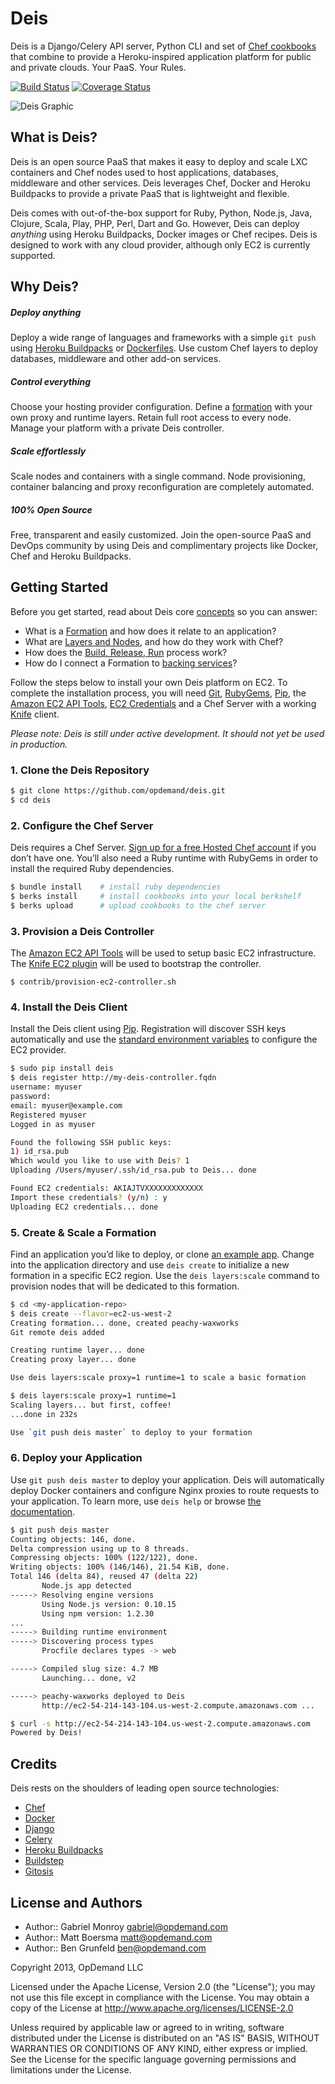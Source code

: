 # Deis

Deis is a Django/Celery API server, Python CLI and set of [Chef cookbooks](https://github.com/opdemand/deis-cookbook) that combine to provide a Heroku-inspired application platform for public and private clouds.  Your PaaS. Your Rules.

[![Build Status](https://travis-ci.org/opdemand/deis.png)](https://travis-ci.org/opdemand/deis)
[![Coverage Status](https://coveralls.io/repos/opdemand/deis/badge.png?branch=master)](https://coveralls.io/r/opdemand/deis?branch=master)

![Deis Graphic](https://s3-us-west-2.amazonaws.com/deis-images/deis-graphic.png)

## What is Deis?

Deis is an open source PaaS that makes it easy to deploy and scale LXC containers and Chef nodes used to host applications, databases, middleware and other services. Deis leverages Chef, Docker and Heroku Buildpacks to provide a private PaaS that is lightweight and flexible.

Deis comes with out-of-the-box support for Ruby, Python, Node.js, Java, Clojure, Scala, Play, PHP, Perl, Dart and Go. However, Deis can deploy *anything* using Heroku Buildpacks, Docker images or Chef recipes.  Deis is designed to work with any cloud provider, although only EC2 is currently supported.

## Why Deis?

##### Deploy anything

Deploy a wide range of languages and frameworks with a simple `git push` using [Heroku Buildpacks](https://devcenter.heroku.com/articles/buildpacks) or [Dockerfiles](http://docs.docker.io/en/latest/use/builder/). Use custom Chef layers to deploy databases, middleware and other add-on services.

##### Control everything

Choose your hosting provider configuration. Define a [formation](http://docs.deis.io/en/latest/gettingstarted/concepts) with your own proxy and runtime layers. Retain full root access to every node. Manage your platform with a private Deis controller.

##### Scale effortlessly

Scale nodes and containers with a single command.  Node provisioning, container balancing and proxy reconfiguration are completely automated.

##### 100% Open Source

Free, transparent and easily customized. Join the open-source PaaS and DevOps community by using Deis and complimentary projects like Docker, Chef and Heroku Buildpacks.

## Getting Started

Before you get started, read about Deis core [concepts](http://docs.deis.io/en/latest/gettingstarted/concepts/) so you can answer:

 * What is a [Formation](http://docs.deis.io/en/latest/gettingstarted/concepts/#formations) and how does it relate to an application?
 * What are [Layers and Nodes](http://docs.deis.io/en/latest/gettingstarted/concepts/#layers), and how do they work with Chef?
 * How does the [Build, Release, Run](http://docs.deis.io/en/latest/gettingstarted/concepts/#build-release-run) process work?
 * How do I connect a Formation to [backing services](http://docs.deis.io/en/latest/gettingstarted/concepts/#backing-services)?

Follow the steps below to install your own Deis platform on EC2. To complete the installation process, you will need [Git](http://git-scm.com), [RubyGems](http://rubygems.org/pages/download), [Pip](http://www.pip-installer.org/en/latest/installing.html), the [Amazon EC2 API Tools](http://aws.amazon.com/developertools/351), [EC2 Credentials](http://docs.aws.amazon.com/AWSEC2/latest/UserGuide/SettingUp_CommandLine.html#set_aws_credentials_linux) and a Chef Server with a working [Knife](http://docs.opscode.com/knife.html) client.

*Please note: Deis is still under active development. It should not yet be used in production.*

### 1. Clone the Deis Repository

```bash
$ git clone https://github.com/opdemand/deis.git
$ cd deis
```

### 2. Configure the Chef Server

Deis requires a Chef Server. [Sign up for a free Hosted Chef account](https://getchef.opscode.com/signup) if you don’t have one.  You’ll also need a Ruby runtime with RubyGems in order to install the required Ruby dependencies.

```bash
$ bundle install    # install ruby dependencies
$ berks install     # install cookbooks into your local berkshelf
$ berks upload      # upload cookbooks to the chef server
```

### 3. Provision a Deis Controller

The [Amazon EC2 API Tools](http://aws.amazon.com/developertools/351) will be used to setup basic EC2 infrastructure.  The [Knife EC2 plugin](https://github.com/opscode/knife-ec2) will be used to bootstrap the controller.

	$ contrib/provision-ec2-controller.sh

### 4. Install the Deis Client

Install the Deis client using [Pip](http://www.pip-installer.org/en/latest/installing.html).  Registration will discover SSH keys automatically and use the [standard environment variables](http://docs.aws.amazon.com/AWSEC2/latest/UserGuide/SettingUp_CommandLine.html#set_aws_credentials_linux) to configure the EC2 provider.

```bash
$ sudo pip install deis
$ deis register http://my-deis-controller.fqdn
username: myuser
password: 
email: myuser@example.com
Registered myuser
Logged in as myuser

Found the following SSH public keys:
1) id_rsa.pub
Which would you like to use with Deis? 1
Uploading /Users/myuser/.ssh/id_rsa.pub to Deis... done

Found EC2 credentials: AKIAJTVXXXXXXXXXXXXX
Import these credentials? (y/n) : y
Uploading EC2 credentials... done
```

### 5. Create & Scale a Formation

Find an application you’d like to deploy, or clone [an example app](https://github.com/opdemand/example-nodejs-express).  Change into the application directory and use `deis create` to initialize a new formation in a specific EC2 region. Use the `deis layers:scale` command to provision nodes that will be dedicated to this formation.

```bash
$ cd <my-application-repo>
$ deis create --flavor=ec2-us-west-2
Creating formation... done, created peachy-waxworks
Git remote deis added

Creating runtime layer... done
Creating proxy layer... done

Use deis layers:scale proxy=1 runtime=1 to scale a basic formation

$ deis layers:scale proxy=1 runtime=1
Scaling layers... but first, coffee!
...done in 232s

Use `git push deis master` to deploy to your formation
```

### 6. Deploy your Application

Use `git push deis master` to deploy your application.  Deis will automatically deploy Docker containers and configure Nginx proxies to route requests to your application.  To learn more, use `deis help` or browse [the documentation](http://docs.deis.io).

```bash
$ git push deis master
Counting objects: 146, done.
Delta compression using up to 8 threads.
Compressing objects: 100% (122/122), done.
Writing objects: 100% (146/146), 21.54 KiB, done.
Total 146 (delta 84), reused 47 (delta 22)
       Node.js app detected
-----> Resolving engine versions
       Using Node.js version: 0.10.15
       Using npm version: 1.2.30
...
-----> Building runtime environment
-----> Discovering process types
       Procfile declares types -> web

-----> Compiled slug size: 4.7 MB
       Launching... done, v2

-----> peachy-waxworks deployed to Deis
       http://ec2-54-214-143-104.us-west-2.compute.amazonaws.com ...

$ curl -s http://ec2-54-214-143-104.us-west-2.compute.amazonaws.com
Powered by Deis!
```

## Credits

Deis rests on the shoulders of leading open source technologies:

  * [Chef](http://www.opscode.com/)
  * [Docker](http://www.docker.io/)
  * [Django](https://www.djangoproject.com/)
  * [Celery](http://www.celeryproject.org/)
  * [Heroku Buildpacks](https://devcenter.heroku.com/articles/buildpacks)
  * [Buildstep](https://github.com/progrium/buildstep)
  * [Gitosis](https://github.com/opdemand/gitosis)

## License and Authors

- Author:: Gabriel Monroy <gabriel@opdemand.com>
- Author:: Matt Boersma <matt@opdemand.com>
- Author:: Ben Grunfeld <ben@opdemand.com>

Copyright 2013, OpDemand LLC

Licensed under the Apache License, Version 2.0 (the "License"); you may not use this file except in compliance with the License. You may obtain a copy of the License at <http://www.apache.org/licenses/LICENSE-2.0>

Unless required by applicable law or agreed to in writing, software distributed under the License is distributed on an "AS IS" BASIS, WITHOUT WARRANTIES OR CONDITIONS OF ANY KIND, either express or implied. See the License for the specific language governing permissions and limitations under the License.

